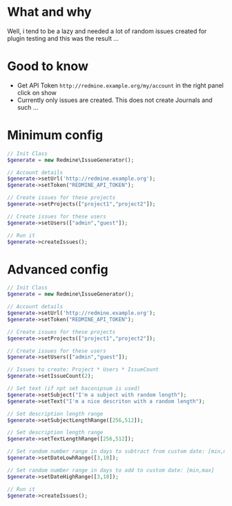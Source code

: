 What and why
============

Well, i tend to be a lazy and needed a lot of random issues created for
plugin testing and this was the result ...

Good to know
============
* Get API Token `http://redmine.example.org/my/account` in the right panel click on show
* Currently only issues are created. This does not create Journals and such ...

Minimum config
==============

```php
// Init Class
$generate = new Redmine\IssueGenerator();

// Account details
$generate->setUrl('http://redmine.example.org');
$generate->setToken("REDMINE_API_TOKEN");

// Create issues for these projects
$generate->setProjects(["project1","project2"]);

// Create issues for these users
$generate->setUsers(["admin","guest"]);

// Run it
$generate->createIssues();
```

Advanced config
===============

```php
// Init Class
$generate = new Redmine\IssueGenerator();

// Account details
$generate->setUrl('http://redmine.example.org');
$generate->setToken("REDMINE_API_TOKEN");

// Create issues for these projects
$generate->setProjects(["project1","project2"]);

// Create issues for these users
$generate->setUsers(["admin","guest"]);

// Issues to create: Project * Users * IssueCount
$generate->setIssueCount(2);

// Set text (if npt set baconipsum is used)
$generate->setSubject("I'm a subject with random length");
$generate->setText("I'm a nice descriton with a random length");

// Set description length range
$generate->setSubjectLengthRange([256,512]);

// Set description length range
$generate->setTextLengthRange([256,512]);

// Set random number range in days to subtract from custom date: [min,max]
$generate->setDateLowhRange([3,10]);

// Set random number range in days to add to custom date: [min,max]
$generate->setDateHighRange([3,10]);

// Run it
$generate->createIssues();
```